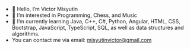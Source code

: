 - 👋 Hello, I’m Victor Misyutin
- 👀 I’m interested in Programming, Chess, and Music
- 🌱 I’m currently learning Java, C++, C#, Python, Angular, HTML, CSS, Bootstrap, JavaScript, TypeScript, SQL, as well as data structures and algorithms.
- You can contact me via email: misyutinvictor@gmail.com

<!---
Supercow256/Supercow256 is a ✨ special ✨ repository because its `README.md` (this file) appears on your GitHub profile.
You can click the Preview link to take a look at your changes.
--->
